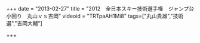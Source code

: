 +++
date = "2013-02-27"
title = "2012　全日本スキー技術選手権　ジャンプ台小回り　丸山ｖｓ吉岡"
videoid = "TRTpaAH1Mi8"
tags=["丸山貴雄","技術選","吉岡大輔"]

+++
